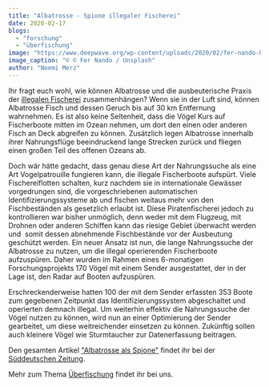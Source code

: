 ```yaml
---
title: "Albatrosse - Spione illegaler Fischerei"
date: 2020-02-17
blogs: 
  - "forschung"
  - "überfischung"
image: "https://www.deepwave.org/wp-content/uploads/2020/02/fer-nando-UMC5sfWci78-unsplash-scaled.jpg"
image_caption: "© © Fer Nando / Unsplash"
author: "Noemi Merz"
---
```


Ihr fragt euch wohl, wie können Albatrosse und die ausbeuterische Praxis der [illegalen Fischerei](https://www.deepwave.org/die-ozeane/überfischung/) zusammenhängen? Wenn sie in der Luft sind, können Albatrosse Fisch und dessen Geruch bis auf 30 km Entfernung wahrnehmen. Es ist also keine Seltenheit, dass die Vögel Kurs auf Fischerboote mitten im Ozean nehmen, um dort den einen oder anderen Fisch an Deck abgreifen zu können. Zusätzlich legen Albatrosse innerhalb ihrer Nahrungsflüge beeindruckend lange Strecken zurück und fliegen einen großen Teil des offenen Ozeans ab.

Doch wär hätte gedacht, dass genau diese Art der Nahrungssuche als eine Art Vogelpatrouille fungieren kann, die illegale Fischerboote aufspürt. Viele Fischereiflotten schalten, kurz nachdem sie in internationale Gewässer vorgedrungen sind, die vorgeschriebenen automatischen Identifizierungssysteme ab und fischen weitaus mehr von den Fischbeständen als gesetzlich erlaubt ist. Diese Piratenfischerei jedoch zu kontrollieren war bisher unmöglich, denn weder mit dem Flugzeug, mit Drohnen oder anderen Schiffen kann das riesige Gebiet überwacht werden und  somit dessen abnehmende Fischbestände vor der Ausbeutung geschützt werden. Ein neuer Ansatz ist nun, die lange Nahrungssuche der Albatrosse zu nutzen, um die illegal operierenden Fischerboote aufzuspüren. Daher wurden im Rahmen eines 6-monatigen Forschungsprojekts 170 Vögel mit einem Sender ausgestattet, der in der Lage ist, den Radar auf Booten aufzuspüren.

Erschreckenderweise hatten 100 der mit dem Sender erfassten 353 Boote zum gegebenen Zeitpunkt das Identifizierungssystem abgeschaltet und operierten demnach illegal. Um weiterhin effektiv die Nahrungssuche der Vögel nutzen zu können, wird nun an einer Optimierung der Sender gearbeitet, um diese weitreichender einsetzen zu können. Zukünftig sollen auch kleinere Vögel wie Sturmtaucher zur Datenerfassung beitragen.

Den gesamten Artikel ["Albatrosse als Spione"](https://www.sueddeutsche.de/wissen/ocean-sentinel-albatrosse-überfischung-1.4779542) findet ihr bei der [Süddeutschen Zeitung](https://www.sueddeutsche.de/).

Mehr zum Thema [Überfischung](https://www.deepwave.org/die-ozeane/überfischung/) findet ihr bei uns.
